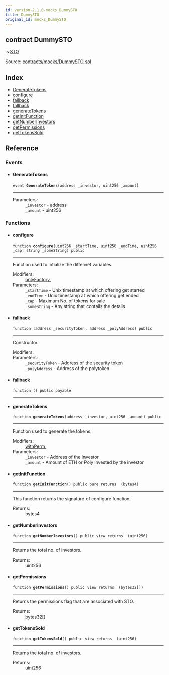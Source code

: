 ```yaml
---
id: version-2.1.0-mocks_DummySTO
title: DummySTO
original_id: mocks_DummySTO
---
```


<div class="contract-doc"><div class="contract"><h2 class="contract-header"><span class="contract-kind">contract</span> DummySTO</h2><p class="base-contracts"><span>is</span> <a href="modules_STO_STO.html">STO</a></p><div class="source">Source: <a href="https://github.com/PolymathNetwork/polymath-core/blob/v2.1.0/contracts/mocks/DummySTO.sol" target="_blank">contracts/mocks/DummySTO.sol</a></div></div><div class="index"><h2>Index</h2><ul><li><a href="mocks_DummySTO.html#GenerateTokens">GenerateTokens</a></li><li><a href="mocks_DummySTO.html#configure">configure</a></li><li><a href="mocks_DummySTO.html#">fallback</a></li><li><a href="mocks_DummySTO.html#">fallback</a></li><li><a href="mocks_DummySTO.html#generateTokens">generateTokens</a></li><li><a href="mocks_DummySTO.html#getInitFunction">getInitFunction</a></li><li><a href="mocks_DummySTO.html#getNumberInvestors">getNumberInvestors</a></li><li><a href="mocks_DummySTO.html#getPermissions">getPermissions</a></li><li><a href="mocks_DummySTO.html#getTokensSold">getTokensSold</a></li></ul></div><div class="reference"><h2>Reference</h2><div class="events"><h3>Events</h3><ul><li><div class="item event"><span id="GenerateTokens" class="anchor-marker"></span><h4 class="name">GenerateTokens</h4><div class="body"><code class="signature">event <strong>GenerateTokens</strong><span>(address _investor, uint256 _amount) </span></code><hr/><dl><dt><span class="label-parameters">Parameters:</span></dt><dd><div><code>_investor</code> - address</div><div><code>_amount</code> - uint256</div></dd></dl></div></div></li></ul></div><div class="functions"><h3>Functions</h3><ul><li><div class="item function"><span id="configure" class="anchor-marker"></span><h4 class="name">configure</h4><div class="body"><code class="signature">function <strong>configure</strong><span>(uint256 _startTime, uint256 _endTime, uint256 _cap, string _someString) </span><span>public </span></code><hr/><div class="description"><p>Function used to intialize the differnet variables.</p></div><dl><dt><span class="label-modifiers">Modifiers:</span></dt><dd><a href="modules_Module.html#onlyFactory">onlyFactory </a></dd><dt><span class="label-parameters">Parameters:</span></dt><dd><div><code>_startTime</code> - Unix timestamp at which offering get started</div><div><code>_endTime</code> - Unix timestamp at which offering get ended</div><div><code>_cap</code> - Maximum No. of tokens for sale</div><div><code>_someString</code> - Any string that contails the details</div></dd></dl></div></div></li><li><div class="item function"><span id="fallback" class="anchor-marker"></span><h4 class="name">fallback</h4><div class="body"><code class="signature">function <strong></strong><span>(address _securityToken, address _polyAddress) </span><span>public </span></code><hr/><div class="description"><p>Constructor.</p></div><dl><dt><span class="label-modifiers">Modifiers:</span></dt><dd></dd><dt><span class="label-parameters">Parameters:</span></dt><dd><div><code>_securityToken</code> - Address of the security token</div><div><code>_polyAddress</code> - Address of the polytoken</div></dd></dl></div></div></li><li><div class="item function"><span id="fallback" class="anchor-marker"></span><h4 class="name">fallback</h4><div class="body"><code class="signature">function <strong></strong><span>() </span><span>public </span><span>payable </span></code><hr/></div></div></li><li><div class="item function"><span id="generateTokens" class="anchor-marker"></span><h4 class="name">generateTokens</h4><div class="body"><code class="signature">function <strong>generateTokens</strong><span>(address _investor, uint256 _amount) </span><span>public </span></code><hr/><div class="description"><p>Function used to generate the tokens.</p></div><dl><dt><span class="label-modifiers">Modifiers:</span></dt><dd><a href="modules_Module.html#withPerm">withPerm </a></dd><dt><span class="label-parameters">Parameters:</span></dt><dd><div><code>_investor</code> - Address of the investor</div><div><code>_amount</code> - Amount of ETH or Poly invested by the investor</div></dd></dl></div></div></li><li><div class="item function"><span id="getInitFunction" class="anchor-marker"></span><h4 class="name">getInitFunction</h4><div class="body"><code class="signature">function <strong>getInitFunction</strong><span>() </span><span>public </span><span>pure </span><span>returns  (bytes4) </span></code><hr/><div class="description"><p>This function returns the signature of configure function.</p></div><dl><dt><span class="label-return">Returns:</span></dt><dd>bytes4</dd></dl></div></div></li><li><div class="item function"><span id="getNumberInvestors" class="anchor-marker"></span><h4 class="name">getNumberInvestors</h4><div class="body"><code class="signature">function <strong>getNumberInvestors</strong><span>() </span><span>public </span><span>view </span><span>returns  (uint256) </span></code><hr/><div class="description"><p>Returns the total no. of investors.</p></div><dl><dt><span class="label-return">Returns:</span></dt><dd>uint256</dd></dl></div></div></li><li><div class="item function"><span id="getPermissions" class="anchor-marker"></span><h4 class="name">getPermissions</h4><div class="body"><code class="signature">function <strong>getPermissions</strong><span>() </span><span>public </span><span>view </span><span>returns  (bytes32[]) </span></code><hr/><div class="description"><p>Returns the permissions flag that are associated with STO.</p></div><dl><dt><span class="label-return">Returns:</span></dt><dd>bytes32[]</dd></dl></div></div></li><li><div class="item function"><span id="getTokensSold" class="anchor-marker"></span><h4 class="name">getTokensSold</h4><div class="body"><code class="signature">function <strong>getTokensSold</strong><span>() </span><span>public </span><span>view </span><span>returns  (uint256) </span></code><hr/><div class="description"><p>Returns the total no. of investors.</p></div><dl><dt><span class="label-return">Returns:</span></dt><dd>uint256</dd></dl></div></div></li></ul></div></div></div>
